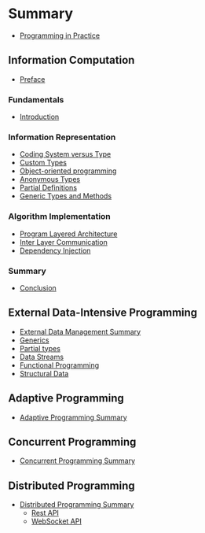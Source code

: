 # Summary

* [Programming in Practice](README.md)

## Information Computation

* [Preface](InformationComputation\READMEIntroduction.md)

### Fundamentals

* [Introduction](InformationComputation/README.md)

### Information Representation

* [Coding System versus Type](InformationComputation/CodingVType/README.md)
* [Custom Types](InformationComputation/CustomTypes/README.md)
* [Object-oriented programming](InformationComputation/ObjectOrientedProgramming/README.md)
* [Anonymous Types](InformationComputation/AnonymousTypes/README.md)
* [Partial Definitions](InformationComputation/PartialDefinitions/README.md)
* [Generic Types and Methods](InformationComputation/GenericClassesMethods/README.md)

### Algorithm Implementation

* [Program Layered Architecture](InformationComputation/LayeredArchitecture/README.md)
* [Inter Layer Communication](InformationComputation/LayersCommunication/README.md)
* [Dependency Injection](InformationComputation/DependencyInjection/README.md)

### Summary

* [Conclusion](InformationComputation\READMEConclusion.md)

## External Data-Intensive Programming

* [External Data Management Summary](ExDataManagement/README.md)
* [Generics](ExDataManagement/P02.DataSemantics/DataSemantics/Generics/Generics.md)
* [Partial types](ExDataManagement/P02.DataSemantics/DataSemantics/Partials/README.md)
* [Data Streams](ExDataManagement/P03.DataStreams/README.md)
* [Functional Programming](ExDataManagement/P04.FunctionalProgramming/FunctionalProgramming/Readme.md)
* [Structural Data](ExDataManagement/P05.StructuralData/README.md)
<!-- * [Data Semantics](ExDataManagement/P02.DataSemantics/DataSemantics/README.md) -->
<!-- * [Graphical Data](ExDataManagement/P06.GraphicalData/Readme.md) -->

## Adaptive Programming

* [Adaptive Programming Summary](AdaptiveProgramming/README.md)
<!-- * [Composition](AdaptiveProgramming/Composition/README.md) -->

## Concurrent Programming

* [Concurrent Programming Summary](ConcurrentProgramming/README.md)

## Distributed Programming

* [Distributed Programming Summary](DistributedProgramming/README.md)
  * [Rest API](DistributedProgramming/ClientServerCommunication/RESTAPI/README.md)
  * [WebSocket API](DistributedProgramming/ClientServerCommunication/WebSocketAPI/README.md)
